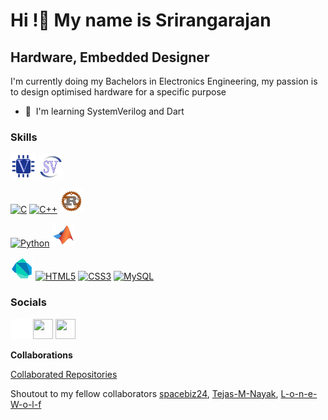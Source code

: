 Hi !👋 My name is Srirangarajan
=====================================================================================================================================

Hardware, Embedded Designer
------------------------------------

I'm currently doing my Bachelors in Electronics Engineering, my passion is to design optimised hardware for a specific purpose

* 🧠  I'm learning SystemVerilog and Dart

### Skills

<p align="left">
<a href="https://www.xilinx.com/" target="_blank" rel="noreferrer"><img src="https://github.com/vscode-icons/vscode-icons/raw/master/icons/file_type_verilog.svg" width="41" height="41" alt="Verilog" /></a>
<a href="https://www.xilinx.com/" target="_blank" rel="noreferrer"><img src="https://github.com/vscode-icons/vscode-icons/raw/master/icons/file_type_systemverilog.svg" width="39" height="39" alt="SystemVerilog" /></a>
  
<a href="https://docs.microsoft.com/en-us/cpp/?view=msvc-170" target="_blank" rel="noreferrer"><img src="https://raw.githubusercontent.com/danielcranney/readme-generator/main/public/icons/skills/c-colored.svg" width="36" height="36" alt="C" /></a>
<a href="https://docs.microsoft.com/en-us/cpp/?view=msvc-170" target="_blank" rel="noreferrer"><img src="https://raw.githubusercontent.com/danielcranney/readme-generator/main/public/icons/skills/cplusplus-colored.svg" width="36" height="36" alt="C++" /></a>
<a href="https://www.rust-lang.org/" target="_blank" rel="noreferrer"><img src="https://raw.githubusercontent.com/vscode-icons/vscode-icons/master/icons/file_type_rust.svg" width="37" height="37" alt="Rust" /></a>
  
<a href="https://www.python.org/" target="_blank" rel="noreferrer"><img src="https://raw.githubusercontent.com/danielcranney/readme-generator/main/public/icons/skills/python-colored.svg" width="35" height="35" alt="Python" /></a>
<a href="https://www.mathworks.com/products/matlab.html" target="_blank" rel="noreferrer"><img src="https://github.com/vscode-icons/vscode-icons/raw/master/icons/file_type_matlab.svg" width="37" height="37" alt="MATLAB" /></a>

<a href="https://dart.dev/" target="_blank" rel="noreferrer"><img src="https://github.com/vscode-icons/vscode-icons/raw/master/icons/file_type_dartlang.svg" width="36" height="36" alt="Dart" /></a>
<a href="https://developer.mozilla.org/en-US/docs/Glossary/HTML5" target="_blank" rel="noreferrer"><img src="https://raw.githubusercontent.com/danielcranney/readme-generator/main/public/icons/skills/html5-colored.svg" width="36" height="36" alt="HTML5" /></a>
<a href="https://www.w3.org/TR/CSS/#css" target="_blank" rel="noreferrer"><img src="https://raw.githubusercontent.com/danielcranney/readme-generator/main/public/icons/skills/css3-colored.svg" width="36" height="36" alt="CSS3" /></a>
<a href="https://www.mysql.com/" target="_blank" rel="noreferrer"><img src="https://raw.githubusercontent.com/danielcranney/readme-generator/main/public/icons/skills/mysql-colored.svg" width="36" height="36" alt="MySQL" /></a>
</p>

### Socials

<p align="left"> <a href="https://www.github.com/Eloquencere" target="_blank" rel="noreferrer"><img src="https://github.com/Eloquencere/Eloquencere/blob/main/Icons/github-mark-white.svg" width="32" height="32" /></a> <a href="https://www.stackoverflow.com/users/20164314/eloquencer" target="_blank" rel="noreferrer"><img src="https://raw.githubusercontent.com/danielcranney/readme-generator/main/public/icons/socials/stackoverflow.svg" width="32" height="32" /></a> <a href="https://www.linkedin.com/in/srirangarajan-t-m/" target="_blank" rel="noreferrer"><img src="https://raw.githubusercontent.com/danielcranney/readme-generator/main/public/icons/socials/linkedin.svg" width="32" height="32" /></a></p>

<b> Collaborations</b>

[Collaborated Repositories](https://github.com/stars/Eloquencere/lists/collaborated-repositories)

Shoutout to my fellow collaborators
[spacebiz24](https://github.com/spacebiz24), [Tejas-M-Nayak](https://github.com/Tejas-M-Nayak), [L-o-n-e-W-o-l-f](https://github.com/L-o-n-e-W-o-l-f)
